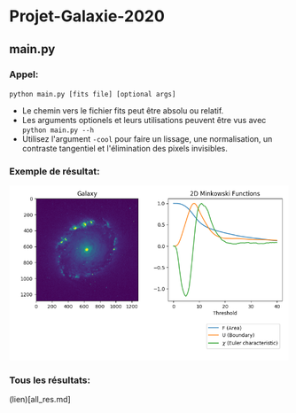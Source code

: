 # Projet-Galaxie-2020

## main.py

### Appel:
  `python main.py [fits file] [optional args]`

  - Le chemin vers le fichier fits peut être absolu ou relatif.
  - Les arguments optionels et leurs utilisations peuvent être vus avec `python main.py --h`
  - Utilisez l'argument `-cool` pour faire un lissage, une normalisation, un contraste tangentiel et l'élimination des pixels invisibles.


### Exemple de résultat:
  ![alt text][Test1]

### Tous les résultats:
  (lien)[all_res.md]

[Test1]: img/yesyes.png "SuperLesFonctionelles"
